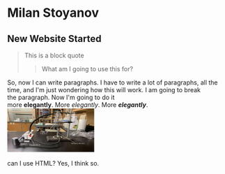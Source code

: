 # Milan Stoyanov
## New Website Started

> This is a block quote
>
>> What am I going to use this for?

So, now I can write paragraphs. I have to write a lot of paragraphs, all the time, and I'm just wondering how this will work. I am going to break   
the paragraph. Now I'm going to do it <br>
more **elegantly**. More *elegantly*. More ***elegantly***. 
<img src="images/dac1edited.jpg" width="200" height="100" alt="Experimental design">
<p>can I use HTML? Yes, I think so.</p>
